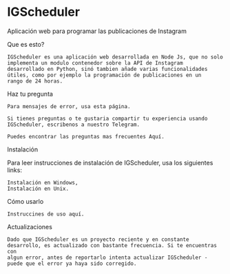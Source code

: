 # IGScheduler
Aplicación web para programar las publicaciones de Instagram

Que es esto?

    IGScheduler es una aplicación web desarrollada en Node Js, que no solo implementa un modulo contenedor sobre la API de Instagram
    desarrollado en Python, sinó tambien añade varias funcionalidades útiles, como por ejemplo la programación de publicaciones en un 
    rango de 24 horas.

Haz tu pregunta

    Para mensajes de error, usa esta página.

    Si tienes preguntas o te gustaria compartir tu experiencia usando IGScheduler, escribenos a nuestro Telegram.

    Puedes encontrar las preguntas mas frecuentes Aquí.
    
Instalación

Para leer instrucciones de instalación de IGScheduler, usa los siguientes links:

    Instalación en Windows,
    Instalación en Unix.
    
Cómo usarlo

    Instruccines de uso aquí.


Actualizaciones

    Dado que IGScheduler es un proyecto reciente y en constante desarrollo, es actualizado con bastante frecuencia. Si te encuentras con 
    algun error, antes de reportarlo intenta actualizar IGScheduler - puede que el error ya haya sido corregido.
